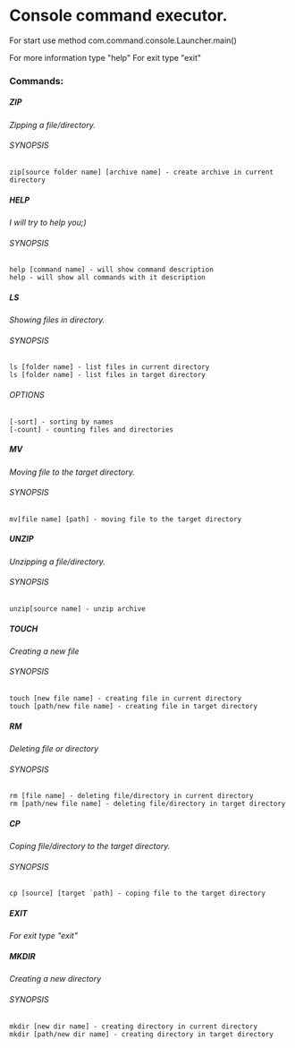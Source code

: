 # **Console command executor.**

For start use method com.command.console.Launcher.main()

For more information type "help"
For exit type "exit"

### **Commands**:


##### ZIP
_Zipping a file/directory._
###### SYNOPSIS
    zip[source folder name] [archive name] - create archive in current directory

##### HELP
_I will try to help you;)_
###### SYNOPSIS
    help [command name] - will show command description
    help - will show all commands with it description

##### LS
_Showing files in directory._
###### SYNOPSIS
    ls [folder name] - list files in current directory
    ls [folder name] - list files in target directory
###### OPTIONS
    [-sort] - sorting by names
    [-count] - counting files and directories

##### MV
_Moving file to the target directory._
###### SYNOPSIS
    mv[file name] [path] - moving file to the target directory

##### UNZIP
_Unzipping a file/directory._
###### SYNOPSIS
    unzip[source name] - unzip archive

##### TOUCH
_Creating a new file_
###### SYNOPSIS
    touch [new file name] - creating file in current directory
    touch [path/new file name] - creating file in target directory

##### RM
_Deleting file or directory_
###### SYNOPSIS
    rm [file name] - deleting file/directory in current directory
    rm [path/new file name] - deleting file/directory in target directory

##### CP
_Coping file/directory to the target directory._
###### SYNOPSIS
    cp [source] [target `path] - coping file to the target directory

##### EXIT
_For exit type "exit"_

##### MKDIR
_Creating a new directory_
###### SYNOPSIS
    mkdir [new dir name] - creating directory in current directory
    mkdir [path/new dir name] - creating directory in target directory